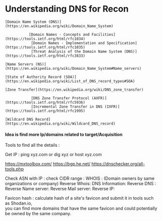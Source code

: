 
   # Understanding DNS for Recon
    
    [Domain Name System (DNS)](https://en.wikipedia.org/wiki/Domain_Name_System)
    
               [Domain Names - Concepts and Facilities](https://tools.ietf.org/html/rfc1034)
                [Domain Names - Implementation and Specification](https://tools.ietf.org/html/rfc1035)
                [Threat Analysis of the Domain Name System (DNS)](https://tools.ietf.org/html/rfc3833)
    
    [Name Servers (NS)](https://en.wikipedia.org/wiki/Domain_Name_System#Name_servers)
    
    [State of Authority Record (SOA)](https://en.wikipedia.org/wiki/List_of_DNS_record_types#SOA)
    
    [Zone Transfer](https://en.wikipedia.org/wiki/DNS_zone_transfer)
    
                [DNS Zone Transfer Protocol (AXFR)](https://tools.ietf.org/html/rfc5936)
                [Incremental Zone Transfer in DNS (IXFR)](https://tools.ietf.org/html/rfc1995)
    
    [Wildcard DNS Record](https://en.wikipedia.org/wiki/Wildcard_DNS_record)

#### Idea is find more Ip/domains related to target/Acquisition

Tools to find all the details :

Get IP : ping xyz.com or dig xyz or host xyz.com

https://mxtoolbox.com/
https://bgp.he.net/
https://dnschecker.org/all-tools.php


Check ASN with IP :
check CIDR range :
WHOIS : (Domain owners by same organizations or company)
Reverse Whois:
DNS Information:
Reverse DNS :
Reverse Name server:
Reverse Mail server:
Reverse IP:

Favicon hash : calculate hash of a site's favicon and submit it in tools such as Shodan.io,  
you can find more domains that have the same favicon and could potentially be owned by the same company.
